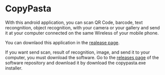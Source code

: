 # CopyPasta

With this android application, you can scan QR Code, barcode, text recongnition, object recognition, with your camera or your gallery and send it at your computer connected on the same Wireless of your mobile phone.

You can downlaod this application in the [realease page](https://github.com/CopyPastaOfficial/android-application/releases).

If you want send scan, result of recognition, image, and send it to your computer, you must download the software. Go to the [releases page](https://github.com/CopyPastaOfficial/CopyPasta/releases) of the software repository and download it by download the copypasta.exe installer.
